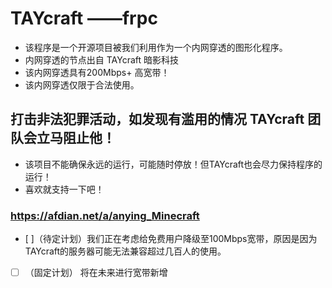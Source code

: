 # TAYcraft  ——frpc
- 该程序是一个开源项目被我们利用作为一个内网穿透的图形化程序。
- 内网穿透的节点出自 TAYcraft 暗影科技
- 该内网穿透具有200Mbps+ 高宽带！
- 该内网穿透仅限于合法使用。
## 打击非法犯罪活动，如发现有滥用的情况 TAYcraft 团队会立马阻止他！
- 该项目不能确保永远的运行，可能随时停放！但TAYcraft也会尽力保持程序的运行！
- 喜欢就支持一下吧！
### https://afdian.net/a/anying_Minecraft
- [ ]（待定计划）我们正在考虑给免费用户降级至100Mbps宽带，原因是因为TAYcraft的服务器可能无法兼容超过几百人的使用。
- [ ] （固定计划） 将在未来进行宽带新增
